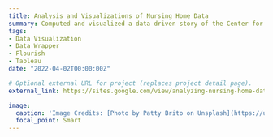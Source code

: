 ```yaml
---
title: Analysis and Visualizations of Nursing Home Data
summary: Computed and visualized a data driven story of the Center for Medicare & Medicaid Services (CMS) nursing facility data to generate visuals that highlight the nursing home's resource limits using Flourish, Data Wrapper and Tableau hosted on Google sites.
tags:
- Data Visualization
- Data Wrapper
- Flourish
- Tableau
date: "2022-04-02T00:00:00Z"

# Optional external URL for project (replaces project detail page).
external_link: https://sites.google.com/view/analyzing-nursing-home-data/home

image:
  caption: 'Image Credits: [Photo by Patty Brito on Unsplash](https://unsplash.com/photos/Y-3Dt0us7e0?utm_source=unsplash&utm_medium=referral&utm_content=creditShareLink")'
  focal_point: Smart
---
```

  
  
  